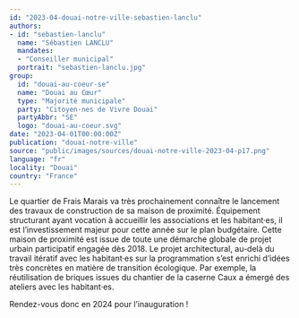 ```yaml
---
id: "2023-04-douai-notre-ville-sebastien-lanclu"
authors:
- id: "sebastien-lanclu"
  name: "Sébastien LANCLU"
  mandates: 
  - "Conseiller municipal"
  portrait: "sebastien-lanclu.jpg"
group:
  id: "douai-au-coeur-se"
  name: "Douai au Cœur"
  type: "Majorité municipale"
  party: "Citoyen·nes de Vivre Douai"
  partyAbbr: "SE"
  logo: "douai-au-coeur.svg"
date: "2023-04-01T00:00:00Z"
publication: "douai-notre-ville"
source: "public/images/sources/douai-notre-ville-2023-04-p17.png"
language: "fr"
locality: "Douai"
country: "France"
---
```


Le quartier de Frais Marais va très prochainement connaître le lancement des travaux de construction de sa maison de proximité. Équipement structurant ayant vocation à accueillir les associations et les habitant·es, il est l’investissement majeur pour cette année sur le plan budgétaire. Cette maison de proximité est issue de toute une démarche globale de projet urbain participatif engagée dès 2018. Le projet architectural, au-delà du travail itératif avec les habitant·es sur la programmation s’est enrichi d’idées très concrètes en matière de transition écologique.  Par exemple, la réutilisation de briques issues du chantier de la caserne Caux a émergé des ateliers avec les habitant·es.

Rendez-vous donc en 2024 pour l’inauguration !
